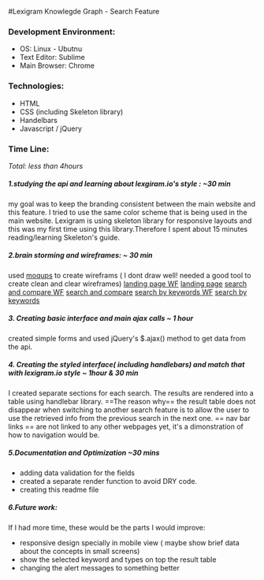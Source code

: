#Lexigram Knowlegde Graph - Search Feature

### Development Environment:

- OS: Linux - Ubutnu
- Text Editor: Sublime
- Main Browser: Chrome


### Technologies:
- HTML
- CSS (including Skeleton library)
- Handelbars
- Javascript / jQuery



### Time Line:
*Total: less than 4hours*

##### 1.studying the api and learning about lexgiram.io's style : ~30 min

 my goal was to keep the branding consistent between the main website and this feature. I tried to use the same color scheme that is being used in the main website. Lexigram is using skeleton library for responsive layouts and this was my first time using this library.Therefore I spent about 15 minutes reading/learning Skeleton's guide.

##### 2.brain storming and wireframes: ~ 30 min

used [moqups](https://moqups.com/) to create wireframs ( I dont draw well! needed a good tool to create clean and clear wireframes)
[landing page WF](https://github.com/Sherri010/Lexigram---KnowlegdeGraph/blob/master/wireframs/landing-wireframe.png)
[landing page](https://github.com/Sherri010/Lexigram---KnowlegdeGraph/blob/master/wireframs/landing.png)
[search and compare WF](https://github.com/Sherri010/Lexigram---KnowlegdeGraph/blob/master/wireframs/compare-wireframe.png)
[search and compare](https://github.com/Sherri010/Lexigram---KnowlegdeGraph/blob/master/wireframs/compare.png)
[search by keywords WF](https://github.com/Sherri010/Lexigram---KnowlegdeGraph/blob/master/wireframs/keyword-wireframe.png)
[search by keywords](https://github.com/Sherri010/Lexigram---KnowlegdeGraph/blob/master/wireframs/keywords.png)
##### 3. Creating basic interface and main ajax calls ~ 1 hour
  created simple forms and used jQuery's $.ajax() method to get data from the api.
  
##### 4. Creating the styled interface( including handlebars) and match that with lexigram.io style ~ 1hour & 30 min
I created separate sections for each search. The results are rendered into a table using handlebar library.
==The reason why== the result table does not disappear when switching to another search feature is to allow the user to use the retrieved info from the previous search in the next one.
== nav bar links == are not linked to any other webpages yet, it's a dimonstration of how to navigation would be.

##### 5.Documentation and Optimization ~30 mins
- adding data validation for the fields
- created a separate render function to avoid DRY code.
- creating this readme file


##### 6.Future work:
If I had more time, these would be the parts I would improve:
 - responsive design specially in mobile view ( maybe show brief data about the concepts in small screens)
 - show the selected keyword and types on top the result table
 - changing the alert messages to something better
 